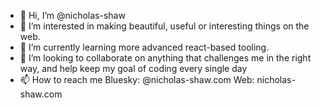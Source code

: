 - 👋 Hi, I’m @nicholas-shaw
- 👀 I’m interested in making beautiful, useful or interesting things on the web.
- 🌱 I’m currently learning more advanced react-based tooling.
- 💞️ I’m looking to collaborate on anything that challenges me in the right way, and help keep my goal of coding every single day 
- 📫 How to reach me Bluesky: @nicholas-shaw.com Web: nicholas-shaw.com

<!---
nicholas-shaw/nicholas-shaw is a ✨ special ✨ repository because its `README.md` (this file) appears on your GitHub profile.
You can click the Preview link to take a look at your changes.
--->
